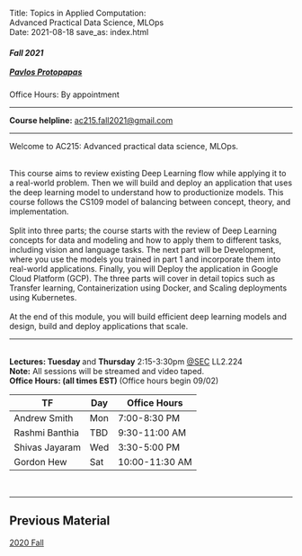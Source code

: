 Title:  Topics in Applied Computation: <br> Advanced Practical Data Science, MLOps <br>
Date: 2021-08-18
save_as: index.html

<h5>
Fall 2021  <br><br>
<a href="https://iacs.seas.harvard.edu/people/pavlos-protopapas">Pavlos Protopapas</a>
</h5>
Office Hours: By appointment
<hr>

<style>
pre {
  background-color: #F5F5F5;
  display: block;
  font-family: monospace;
  font-size: 14px;
  white-space: pre;
  border-color: #999999;
  border-width: 1px;
  border-style: solid;
  border-radius: 6px;
  margin: 1em 0;
  padding: 5px;
  white-space: pre-wrap;
}

.containerMain {
    display: flex;
    width: 100%;
    height: 300px;
}

.contentA {
    flex: 1;
    flex-direction:column;
 }

.contentB {
    flex: 3;
  }
</style>


**Course helpline:**  [ac215.fall2021@gmail.com](ac215.fall2021@gmail.com) 
<hr>

<p>Welcome to AC215: Advanced practical data science, MLOps. </p>
<br> 
This course aims to review existing Deep Learning flow while applying it to a real-world problem. Then we will build and deploy an application that uses the deep learning model to understand how to productionize models. This course follows the CS109 model of balancing between concept, theory, and implementation.
<br> <br> 
Split into three parts; the course starts with the review of Deep Learning concepts for data and modeling and how to apply them to different tasks, including vision and language tasks. The next part will be Development, where you use the models you trained in part 1 and incorporate them into real-world applications. Finally, you will Deploy the application in Google Cloud Platform (GCP). The three parts will cover in detail topics such as Transfer learning, Containerization using Docker, and Scaling deployments using Kubernetes.
<br><br> 
At the end of this module, you will build efficient deep learning models and design, build and deploy applications that scale.


<hr>
<br> 
<strong>Lectures: Tuesday </strong> and <strong>Thursday</strong> 2:15-3:30pm <a href="https://goo.gl/maps/QY8Aop4AQvVdbTU38" target='_blank'>@SEC</a> LL2.224 
<br>
<strong>Note:</strong> All sessions will be streamed and video taped. 

<br> 
<strong>Office Hours: (all times EST)  </strong>  (Office hours begin 09/02)



|TF | Day| Office Hours| 
|-----|-----|-----|
|Andrew Smith| Mon  | 7:00-8:30 PM  |
|Rashmi Banthia| TBD | 9:30-11:00 AM |
|Shivas Jayaram | Wed | 3:30-5:00 PM |
|Gordon Hew| Sat | 10:00-11:30 AM |

 
<br/>

<hr>


## Previous Material 
[2020 Fall](https://harvard-iacs.github.io/2020F-AC295/)

